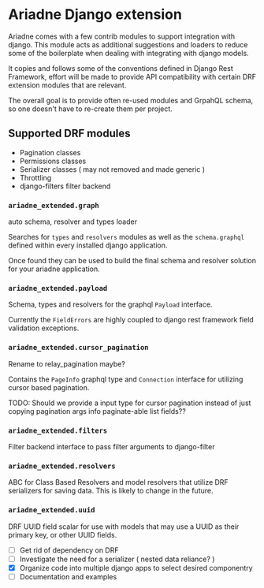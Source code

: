 # Ariadne Django extension

Ariadne comes with a few contrib modules to support integration with django. This module acts as additional suggestions and loaders to reduce some of the boilerplate when dealing with integrating with django models.

It copies and follows some of the conventions defined in Django Rest Framework, effort will be made to provide API compatibility with certain DRF extension modules that are relevant.

The overall goal is to provide often re-used modules and GrpahQL schema, so one doesn't have to re-create them per project.

## Supported DRF modules

* Pagination classes
* Permissions classes
* Serializer classes ( may not removed and made generic )
* Throttling
* django-filters filter backend

### `ariadne_extended.graph`

auto schema, resolver and types loader 

Searches for `types` and `resolvers` modules as well as the `schema.graphql` defined within every installed django application.

Once found they can be used to build the final schema and resolver solution for your ariadne application.

### `ariadne_extended.payload`
Schema, types and resolvers for the graphql `Payload` interface.

Currently the `FieldErrors` are highly coupled to django rest framework field validation exceptions.

### `ariadne_extended.cursor_pagination`
Rename to relay_pagination maybe?

Contains the `PageInfo` graphql type and `Connection` interface for utilizing cursor based pagination.

TODO: Should we provide a input type for cursor pagination instead of just copying pagination args info paginate-able list fields??

### `ariadne_extended.filters`
Filter backend interface to pass filter arguments to django-filter

### `ariadne_extended.resolvers`
ABC for Class Based Resolvers and model resolvers that utilize DRF serializers for saving data. This is likely to change in the future.

### `ariadne_extended.uuid`
DRF UUID field scalar for use with models that may use a UUID as their primary key, or other UUID fields.

- [ ] Get rid of dependency on DRF
- [ ] Investigate the need for a serializer ( nested data reliance? )
- [x] Organize code into multiple django apps to select desired componentry
- [ ] Documentation and examples

